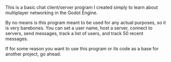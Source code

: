 This is a basic chat client/server program I created simply to learn about multiplayer networking in the Godot Engine.

By no means is this program meant to be used for any actual purposes, so it is very barebones. You can set a user name, host a server, connect to servers, send messages, track a list of users, and track 50 recent messages.

If for some reason you want to use this program or its code as a base for another project, go ahead.